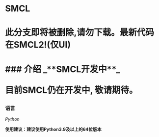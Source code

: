 # SMCL

<h1>此分支即将被删除,请勿下载。最新代码在SMCL2!(仅UI)<h1/>
### 介绍
 _**SMCL开发中**_ 

目前SMCL仍在开发中, 敬请期待。
### 语言
  _Python_ 

**使用建议：建议使用Python3.9及以上的64位版本**
